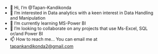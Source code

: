 - 👋 Hi, I’m @Tapan-Kandikonda
- 👀 I’m interested in Data analytics with a keen interest in Data Handling and Manipulation
- 🌱 I’m currently learning MS-Power BI 
- 💞️ I’m looking to collaborate on any projects that use Ms-Excel, SQL or/and Power BI
- 📫 How to reach me... You can email me at tapankandikonda2@gmail.com

<!---
Tapan-Kandikonda/Tapan-Kandikonda is a ✨ special ✨ repository because its `README.md` (this file) appears on your GitHub profile.
You can click the Preview link to take a look at your changes.
--->
